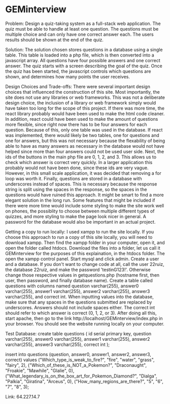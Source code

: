 # GEMinterview

Problem: Design a quiz-taking system as a full-stack web application.  The quiz must be able to handle at least one question.  The questions must be multiple choice and can only have one correct answer each.  The users results should be shown at the end of the quiz.

Solution: The solution chosen stores questions in a database using a single table.  This table is loaded into a php file, which is then converted into a javascript array.  All questions have four possible answers and one correct answer.  The quiz starts with a screen describing the goal of the quiz.  Once the quiz has been started, the javascript controls which questions are shown, and determines how many points the user receives.

Design Choices and Trade-offs:  There were several important design choices that influenced the construction of this site.  Most importantly, the site does not use any libraries or web frameworks.  This was not a deliberate design choice, the inclusion of a library or web framework simply would have taken too long for the scope of this project.  If there was more time, the react library probably would have been used to make the html code cleaner.  In addition, react could have been used to make the amount of questions more flexible, since right now there has to be four answers for each question.  Because of this, only one table was used in the database.  If react was implemented, there would likely be two tables, one for questions and one for answers, but this was not necessary because the flexability of being able to have as many answers as necessary in the database would not have helped since more than four answers could not be used user side.  Next, the ids of the buttons in the main php file are 0, 1, 2, and 3.  This allows us to check which answer is correct very quickly.  In a larger application this probably would not have been done, since these ids are very vague.  However, in this small scale application, it was decided that removing a for loop was worth it.  Finally, questions are stored in a database with underscores instead of spaces.  This is necessary because the response string is split using the spaces in the response, so the spaces in the questions would have ruined this approach.  It might be smart to find a more elegant solution in the long run.  Some features that might be included if there were more time would include some styling to make the site work well on phones, the possiblity to choose between multiple different types of quizzes, and more styling to make the page look nicer in general.  A password for the database would also be important in an actual project.

Getting a copy to run locally: I used xampp to run the site locally.  If you choose this approach to run a copy of this site locally, you will need to download xampp.  Then find the xampp folder in your computer, open it, and open the folder called htdocs.  Download the files into a folder, let us call it GEMinterview for the purposes of this explaination, in the htdocs folder.  The open the xampp control panel.  Start mysql and click admin.  Create a user and a database.  If you don't want to change code at all, call the user 22ruiz, the database 22ruiz, and make the password 'testinG123!'.  Otherwise change those respective values in getquestions.php (hostname first, then user, then password, and finally database name).  Create a table called questions with columns named question varchar(255), answer0 varchar(255), answer1 varchar(255), answer2 varchar(255), answer3 varchar(255), and correct int.  When inputting values into the database, make sure that any spaces in the questions submitted are replaced by underscores.  Answers should not include spaces either.  The correct int should refer to which answer is correct (0, 1, 2, or 3).  After doing all this, start apache, then go to the link http://localhost/GEMinterview/index.php in your browser.  You should see the website running locally on your computer.

Test Database:
create table questions (
    id serial primary key,
    question varchar(255),
    answer0 varchar(255),
    answer1 varchar(255),
    answer2 varchar(255),
    answer3 varchar(255),
    correct int
);

insert into questions (question, answer0, answer1, answer2, answer3, correct) values ("Which_type_is_weak_to_fire?", "fire", "water", "grass", "fairy", 2), ("Which_of_these_is_NOT_a_Pokemon?", "Draconaught", "Froakie", "Mawhile", "Glalie", 0), ("What_legendary_is_on_the_box_art_for_Pokemon_Diamond?", "Dialga", "Palkia", "Giratina", "Arceus", 0), ("How_many_regions_are_there?", "5", "6", "7", "8", 3);

Link: 64.227.14.7